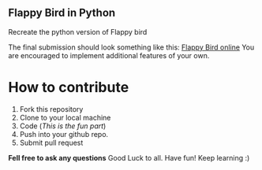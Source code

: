 ## Flappy Bird in Python
Recreate the python version of Flappy bird

The final submission should look something like this: [Flappy Bird online](http://flappybird.io/)
You are encouraged to implement additional features of your own.

# How to contribute
1. Fork this repository
2. Clone to your local machine
3. Code (*This is the fun part*)
4. Push into your github repo.
5. Submit pull request

**Fell free to ask any questions**
Good Luck to all. Have fun! Keep learning :)

